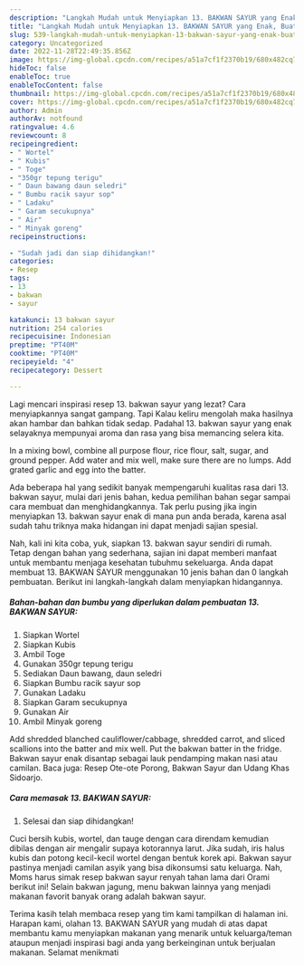 ```yaml
---
description: "Langkah Mudah untuk Menyiapkan 13. BAKWAN SAYUR yang Enak, Buat Buka Puasa Enak Banget"
title: "Langkah Mudah untuk Menyiapkan 13. BAKWAN SAYUR yang Enak, Buat Buka Puasa Enak Banget"
slug: 539-langkah-mudah-untuk-menyiapkan-13-bakwan-sayur-yang-enak-buat-buka-puasa-enak-banget
category: Uncategorized
date: 2022-11-28T22:49:35.856Z
image: https://img-global.cpcdn.com/recipes/a51a7cf1f2370b19/680x482cq70/13-bakwan-sayur-foto-resep-utama.jpg
hideToc: false
enableToc: true
enableTocContent: false
thumbnail: https://img-global.cpcdn.com/recipes/a51a7cf1f2370b19/680x482cq70/13-bakwan-sayur-foto-resep-utama.jpg
cover: https://img-global.cpcdn.com/recipes/a51a7cf1f2370b19/680x482cq70/13-bakwan-sayur-foto-resep-utama.jpg
author: Admin
authorAv: notfound
ratingvalue: 4.6
reviewcount: 8
recipeingredient:
- " Wortel"
- " Kubis"
- " Toge"
- "350gr tepung terigu"
- " Daun bawang daun seledri"
- " Bumbu racik sayur sop"
- " Ladaku"
- " Garam secukupnya"
- " Air"
- " Minyak goreng"
recipeinstructions:

- "Sudah jadi dan siap dihidangkan!"
categories:
- Resep
tags:
- 13
- bakwan
- sayur

katakunci: 13 bakwan sayur 
nutrition: 254 calories
recipecuisine: Indonesian
preptime: "PT40M"
cooktime: "PT40M"
recipeyield: "4"
recipecategory: Dessert

---
```



Lagi mencari inspirasi resep 13. bakwan sayur yang lezat? Cara menyiapkannya sangat gampang. Tapi Kalau keliru mengolah maka hasilnya akan hambar dan bahkan tidak sedap. Padahal 13. bakwan sayur yang enak selayaknya mempunyai aroma dan rasa yang bisa memancing selera kita.


In a mixing bowl, combine all purpose flour, rice flour, salt, sugar, and ground pepper. Add water and mix well, make sure there are no lumps. Add grated garlic and egg into the batter.

Ada beberapa hal yang sedikit banyak mempengaruhi kualitas rasa dari 13. bakwan sayur, mulai dari jenis bahan, kedua pemilihan bahan segar sampai cara membuat dan menghidangkannya. Tak perlu pusing jika ingin menyiapkan 13. bakwan sayur enak di mana pun anda berada, karena asal sudah tahu triknya maka hidangan ini dapat menjadi sajian spesial.


Nah, kali ini kita coba, yuk, siapkan 13. bakwan sayur sendiri di rumah. Tetap dengan bahan yang sederhana, sajian ini dapat memberi manfaat untuk membantu menjaga kesehatan tubuhmu sekeluarga. Anda dapat membuat 13. BAKWAN SAYUR menggunakan 10 jenis bahan dan 0 langkah pembuatan. Berikut ini langkah-langkah dalam menyiapkan hidangannya.

<!--inarticleads1-->

##### Bahan-bahan dan bumbu yang diperlukan dalam pembuatan 13. BAKWAN SAYUR:

1. Siapkan  Wortel
1. Siapkan  Kubis
1. Ambil  Toge⁣
1. Gunakan 350gr tepung terigu⁣
1. Sediakan  Daun bawang, daun seledri⁣
1. Siapkan  Bumbu racik sayur sop⁣
1. Gunakan  Ladaku⁣
1. Siapkan  Garam secukupnya⁣
1. Gunakan  Air⁣
1. Ambil  Minyak goreng⁣


Add shredded blanched cauliflower/cabbage, shredded carrot, and sliced scallions into the batter and mix well. Put the bakwan batter in the fridge. Bakwan sayur enak disantap sebagai lauk pendamping makan nasi atau camilan. Baca juga: Resep Ote-ote Porong, Bakwan Sayur dan Udang Khas Sidoarjo. 

<!--inarticleads2-->

##### Cara memasak 13. BAKWAN SAYUR:


1. Selesai dan siap dihidangkan!

Cuci bersih kubis, wortel, dan tauge dengan cara direndam kemudian dibilas dengan air mengalir supaya kotorannya larut. Jika sudah, iris halus kubis dan potong kecil-kecil wortel dengan bentuk korek api. Bakwan sayur pastinya menjadi camilan asyik yang bisa dikonsumsi satu keluarga. Nah, Moms harus simak resep bakwan sayur renyah tahan lama dari Orami berikut ini! Selain bakwan jagung, menu bakwan lainnya yang menjadi makanan favorit banyak orang adalah bakwan sayur. 

Terima kasih telah membaca resep yang tim kami tampilkan di halaman ini. Harapan kami, olahan 13. BAKWAN SAYUR yang mudah di atas dapat membantu kamu menyiapkan makanan yang menarik untuk keluarga/teman ataupun menjadi inspirasi bagi anda yang berkeinginan untuk berjualan makanan. Selamat menikmati
